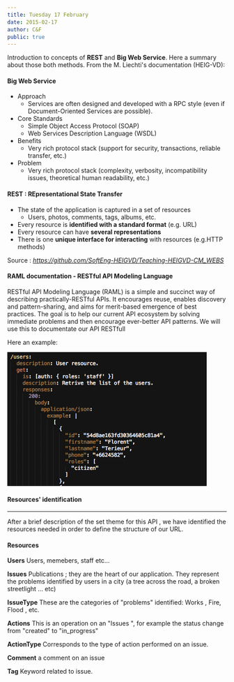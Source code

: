 ```yaml
---
title: Tuesday 17 February
date: 2015-02-17
author: C&F
public: true
---
```


Introduction to concepts of **REST** and **Big Web Service**. Here a summary about those both methods. From the M. Liechti's documentation (HEIG-VD):


#### Big Web Service

* Approach
	* Services are often designed and developed with a RPC style (even if Document-Oriented Services are possible).
* Core Standards
	* Simple Object Access Protocol (SOAP)
	* Web Services Description Language (WSDL)
* Benefits
	* Very rich protocol stack (support for security, transactions, reliable transfer, etc.)
* Problem
	* Very rich protocol stack (complexity, verbosity, incompatibility issues, theoretical human readability, etc.)

#### REST : REpresentational State Transfer

* The state of the application is captured in a set of resources
	* Users, photos, comments, tags, albums, etc.
* Every resource is **identified with a standard format** (e.g. URL)
* Every resource can have **several representations**
* There is one **unique interface for interacting** with resources (e.g.HTTP methods)


Source : *https://github.com/SoftEng-HEIGVD/Teaching-HEIGVD-CM_WEBS*

#### RAML documentation - RESTful API Modeling Language


RESTful API Modeling Language (RAML) is a simple and succinct way of describing practically-RESTful APIs. It encourages reuse, enables discovery and pattern-sharing, and aims for merit-based emergence of best practices. The goal is to help our current API ecosystem by solving immediate problems and then encourage ever-better API patterns.
We will use this to documentate our API RESTfull

Here an example:


![raml](raml.png)


#### Resources' identification
----


After a brief description of the set theme for this API , we have identified the resources needed in order to define the structure of our URL.

#### Resources


**Users**
Users, memebers, staff etc...

**Issues**
Publications ; they are the heart of our application. They represent the problems identified by users in a city (a tree across the road, a broken streetlight ... etc)

**IssueType**
These are the categories of "problems" identified: Works , Fire, Flood , etc.

**Actions**
This is an operation on an "Issues ", for example the status change from "created" to "in_progress"

**ActionType**
Corresponds to the type of action performed on an issue.

**Comment**
a comment on an issue

**Tag**
Keyword related to issue.
